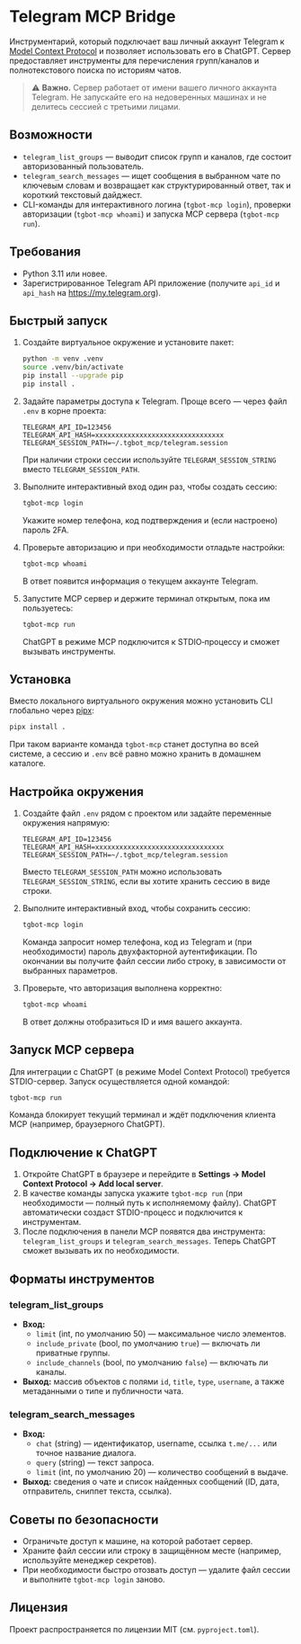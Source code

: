 # Telegram MCP Bridge

Инструментарий, который подключает ваш личный аккаунт Telegram к [Model Context Protocol](https://github.com/modelcontextprotocol) и позволяет использовать его в ChatGPT. Сервер предоставляет инструменты для перечисления групп/каналов и полнотекстового поиска по историям чатов.

> ⚠️ **Важно.** Сервер работает от имени вашего личного аккаунта Telegram. Не запускайте его на недоверенных машинах и не делитесь сессией с третьими лицами.

## Возможности

- `telegram_list_groups` — выводит список групп и каналов, где состоит авторизованный пользователь.
- `telegram_search_messages` — ищет сообщения в выбранном чате по ключевым словам и возвращает как структурированный ответ, так и короткий текстовый дайджест.
- CLI-команды для интерактивного логина (`tgbot-mcp login`), проверки авторизации (`tgbot-mcp whoami`) и запуска MCP сервера (`tgbot-mcp run`).

## Требования

- Python 3.11 или новее.
- Зарегистрированное Telegram API приложение (получите `api_id` и `api_hash` на <https://my.telegram.org>). 

## Быстрый запуск

1. Создайте виртуальное окружение и установите пакет:

   ```bash
   python -m venv .venv
   source .venv/bin/activate
   pip install --upgrade pip
   pip install .
   ```

2. Задайте параметры доступа к Telegram. Проще всего — через файл `.env` в корне проекта:

   ```env
   TELEGRAM_API_ID=123456
   TELEGRAM_API_HASH=xxxxxxxxxxxxxxxxxxxxxxxxxxxxxxxx
   TELEGRAM_SESSION_PATH=~/.tgbot_mcp/telegram.session
   ```

   При наличии строки сессии используйте `TELEGRAM_SESSION_STRING` вместо `TELEGRAM_SESSION_PATH`.

3. Выполните интерактивный вход один раз, чтобы создать сессию:

   ```bash
   tgbot-mcp login
   ```

   Укажите номер телефона, код подтверждения и (если настроено) пароль 2FA.

4. Проверьте авторизацию и при необходимости отладьте настройки:

   ```bash
   tgbot-mcp whoami
   ```

   В ответ появится информация о текущем аккаунте Telegram.

5. Запустите MCP сервер и держите терминал открытым, пока им пользуетесь:

   ```bash
   tgbot-mcp run
   ```

   ChatGPT в режиме MCP подключится к STDIO‑процессу и сможет вызывать инструменты.

## Установка

Вместо локального виртуального окружения можно установить CLI глобально через [pipx](https://pipx.pypa.io/):

```bash
pipx install .
```

При таком варианте команда `tgbot-mcp` станет доступна во всей системе, а сессию и `.env` всё равно можно хранить в домашнем каталоге.

## Настройка окружения

1. Создайте файл `.env` рядом с проектом или задайте переменные окружения напрямую:

   ```env
   TELEGRAM_API_ID=123456
   TELEGRAM_API_HASH=xxxxxxxxxxxxxxxxxxxxxxxxxxxxxxxx
   TELEGRAM_SESSION_PATH=~/.tgbot_mcp/telegram.session
   ```

   Вместо `TELEGRAM_SESSION_PATH` можно использовать `TELEGRAM_SESSION_STRING`, если вы хотите хранить сессию в виде строки.

2. Выполните интерактивный вход, чтобы сохранить сессию:

   ```bash
   tgbot-mcp login
   ```

   Команда запросит номер телефона, код из Telegram и (при необходимости) пароль двухфакторной аутентификации. По окончании вы получите файл сессии либо строку, в зависимости от выбранных параметров.

3. Проверьте, что авторизация выполнена корректно:

   ```bash
   tgbot-mcp whoami
   ```

   В ответ должны отобразиться ID и имя вашего аккаунта.

## Запуск MCP сервера

Для интеграции с ChatGPT (в режиме Model Context Protocol) требуется STDIO-сервер. Запуск осуществляется одной командой:

```bash
tgbot-mcp run
```

Команда блокирует текущий терминал и ждёт подключения клиента MCP (например, браузерного ChatGPT).

## Подключение к ChatGPT

1. Откройте ChatGPT в браузере и перейдите в **Settings → Model Context Protocol → Add local server**.
2. В качестве команды запуска укажите `tgbot-mcp run` (при необходимости — полный путь к исполняемому файлу). ChatGPT автоматически создаст STDIO-процесс и подключится к инструментам.
3. После подключения в панели MCP появятся два инструмента: `telegram_list_groups` и `telegram_search_messages`. Теперь ChatGPT сможет вызывать их по необходимости.

## Форматы инструментов

### telegram_list_groups

- **Вход:**
  - `limit` (int, по умолчанию 50) — максимальное число элементов.
  - `include_private` (bool, по умолчанию `true`) — включать ли приватные группы.
  - `include_channels` (bool, по умолчанию `false`) — включать ли каналы.
- **Выход:** массив объектов с полями `id`, `title`, `type`, `username`, а также метаданными о типе и публичности чата.

### telegram_search_messages

- **Вход:**
  - `chat` (string) — идентификатор, username, ссылка `t.me/...` или точное название диалога.
  - `query` (string) — текст запроса.
  - `limit` (int, по умолчанию 20) — количество сообщений в выдаче.
- **Выход:** сведения о чате и список найденных сообщений (ID, дата, отправитель, сниппет текста, ссылка).

## Советы по безопасности

- Ограничьте доступ к машине, на которой работает сервер.
- Храните файл сессии или строку в защищённом месте (например, используйте менеджер секретов).
- При необходимости быстро отозвать доступ — удалите файл сессии и выполните `tgbot-mcp login` заново.

## Лицензия

Проект распространяется по лицензии MIT (см. `pyproject.toml`).
